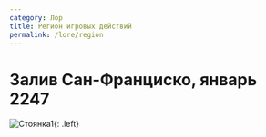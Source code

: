 ```yaml
---
category: Лор
title: Регион игровых действий
permalink: /lore/region
---
```


# Залив Сан-Франциско, январь 2247

![Стоянка1](https://snag.gy/x3Qgt1.jpg){: .left} 
